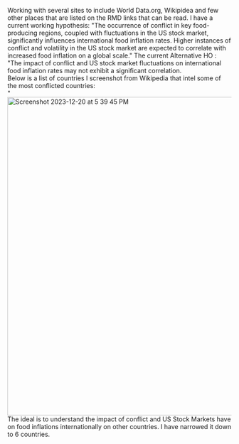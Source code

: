 Working with several sites to include World Data.org, Wikipidea and few other places that are listed on the RMD links that can be read.
I have a current working hypothesis: "The occurrence of conflict in key food-producing regions, coupled with fluctuations in the US stock market, significantly influences international food inflation rates. Higher instances of conflict and volatility in the US stock market are expected to correlate with increased food inflation on a global scale."
The current Alternative HO : "The impact of conflict and US stock market fluctuations on international food inflation rates may not exhibit a significant correlation.
<br>
Below is a list of countries I screenshot from Wikipedia that intel some of the most conflicted countries: <br>
"<img width="717" alt="Screenshot 2023-12-20 at 5 39 45 PM" src="https://github.com/JessicaWoods03/data_analysis_work/assets/48572600/3eeac57e-b6ec-45e1-b184-778f37fc8623">
<br>
The ideal is to understand the impact of conflict and US Stock Markets have on food inflations internationally on other countries. I have narrowed it down to 6 countries.
